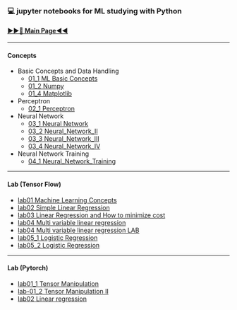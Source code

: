 ### 💻 jupyter notebooks for ML studying with Python
#### **[▶▶📕 Main Page◀◀](https://leecrossun.github.io/ml-study-python-jupyter-2022/)**
---
#### Concepts
+ Basic Concepts and Data Handling
    + [01_1 ML Basic Concepts](https://leecrossun.github.io/ml-study-python-jupyter-2022/ml_book/01_1_Basic_Concepts.html)
    + [01_2 Numpy](https://leecrossun.github.io/ml-study-python-jupyter-2022/ml_book/01_2_Numpy.html)
    + [01_4 Matplotlib](https://leecrossun.github.io/ml-study-python-jupyter-2022/ml_book/01_4_Matplotlib.html)
+ Perceptron
    + [02_1 Perceptron](https://leecrossun.github.io/ml-study-python-jupyter-2022/ml_book/02_1_Perceptron.html)
+ Neural Network
    + [03_1 Neural Network](https://leecrossun.github.io/ml-study-python-jupyter-2022/ml_book/03_1_Neural_Network.html)
    + [03_2 Neural_Network_II](https://leecrossun.github.io/ml-study-python-jupyter-2022/ml_book/03_2_Neural_Network_II.html)
    + [03_3 Neural_Network_III](https://leecrossun.github.io/ml-study-python-jupyter-2022/ml_book/03_3_Neural_Network_III.html)
    + [03_4 Neural_Network_IV](https://leecrossun.github.io/ml-study-python-jupyter-2022/ml_book/03_4_Neural_Network_IV.html)
+ Neural Network Training
    + [04_1 Neural_Network_Training](https://leecrossun.github.io/ml-study-python-jupyter-2022/ml_book/04_1_Neural_Network_Training.html)
    
---
#### Lab (Tensor Flow)
+ [lab01 Machine Learning Concepts](https://leecrossun.github.io/ml-study-python-jupyter-2022/tensor_flow/lab01_Machine_Learning_Concepts.html)
+ [lab02 Simple Linear Regression](https://leecrossun.github.io/ml-study-python-jupyter-2022/tensor_flow/lab02_Simple_Linear_Regression.html)
+ [lab03 Linear Regression and How to minimize cost](https://leecrossun.github.io/ml-study-python-jupyter-2022/tensor_flow/lab03_Linear_Regression_and_How_to_minimize_cost.html)
+ [lab04 Multi variable linear regression](https://leecrossun.github.io/ml-study-python-jupyter-2022/tensor_flow/lab04_Multi_variable_linear_regression.html)
+ [lab04 Multi variable linear regression LAB](https://leecrossun.github.io/ml-study-python-jupyter-2022/tensor_flow/lab04_Multi_variable_linear_regression_LAB.html)
+ [lab05_1 Logistic Regression](https://leecrossun.github.io/ml-study-python-jupyter-2022/tensor_flow/lab05_1_Logistic_Regression.html)
+ [lab05_2 Logistic Regression](https://leecrossun.github.io/ml-study-python-jupyter-2022/tensor_flow/lab05_2_Logistic_Regression.html)

---
#### Lab (Pytorch)
+ [lab01_1 Tensor Manipulation](https://leecrossun.github.io/ml-study-python-jupyter-2022/pytorch/lab01_1_Tensor_Manipulation.html)
+ [lab-01_2 Tensor Manipulation II](https://leecrossun.github.io/ml-study-python-jupyter-2022/pytorch/lab01_2_Tensor_ManipulationII.html)
+ [lab02 Linear regression](https://leecrossun.github.io/ml-study-python-jupyter-2022/pytorch/lab02_Linear_regression.html)